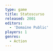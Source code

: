 ```yaml
---
type: game
title: Statoscurso
released: 2001
editors: 
  - 'Domaine Public'
players: 1
genres:
  - Action
---
```

